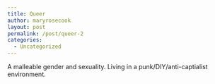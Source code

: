 ```yaml
---
title: Queer
author: maryrosecook
layout: post
permalink: /post/queer-2
categories:
  - Uncategorized
---
```

A malleable gender and sexuality. Living in a punk/DIY/anti-captialist environment.
